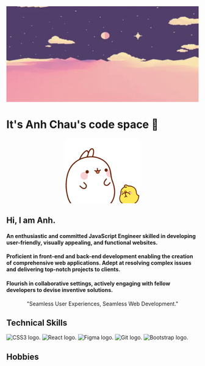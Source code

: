 <div id="header" align="center">
  <img src="wall.gif" width="1200" height="250"/>
</div>

# It's Anh Chau's code space 👋
<div id="sticker" align="center">
  <img src="molang.gif" width="200"/>
</div>

## Hi, I am Anh.
#### An enthusiastic and committed JavaScript Engineer skilled in developing user-friendly, visually appealing, and functional websites.
#### Proficient in front-end and back-end development enabling the creation of comprehensive web applications. Adept at resolving complex issues and delivering top-notch projects to clients.
#### Flourish in collaborative settings, actively engaging with fellow developers to devise inventive solutions.

<div id="slogan" align="center" fontweight="bold" fontsize="36">
  <p>"Seamless User Experiences, Seamless Web Development."</p>
</div>

## Technical Skills
 <picture>
<img alt="CSS3 logo." src="https://global.discourse-cdn.com/sitepoint/original/3X/b/5/b59a78e2ed76c705f3c0dcb300f3f222aefdcd99.png" width='225px' height='100px' >
 </picture>
 <picture>
<img alt="React logo." src="https://www.pngitem.com/pimgs/m/664-6644509_icon-react-js-logo-hd-png-download.png" width='100px' height='100px' >
 </picture>
  <picture>
<img alt="Figma logo." src="https://encrypted-tbn0.gstatic.com/images?q=tbn:ANd9GcREkO21faiYE7-PH9fk1GwjjMnNiQQ5U3JdzvVZ-6vjBBeWRaxslFU_3yO73G0ShIbUBr4&usqp=CAU" width='100px' height='100px' >
 </picture>
 <picture>
<img alt="Git logo." src="https://git-scm.com/images/logos/downloads/Git-Icon-1788C.png" width='80px' height='80px'  >
</picture>
  <picture>
<img alt="Bootstrap logo." src="https://upload.wikimedia.org/wikipedia/commons/thumb/b/b2/Bootstrap_logo.svg/1280px-Bootstrap_logo.svg.png" width='70px' height='70px'  >
 </picture>
 
## Hobbies
 
<!--
**anh-8922/anh-8922** is a ✨ _special_ ✨ repository because its `README.md` (this file) appears on your GitHub profile.

Here are some ideas to get you started:

- 🔭 I’m currently working on ...
- 🌱 I’m currently learning ...
- 👯 I’m looking to collaborate on ...
- 🤔 I’m looking for help with ...
- 💬 Ask me about ...
- 📫 How to reach me: ...
- 😄 Pronouns: ...
- ⚡ Fun fact: ...
-->

